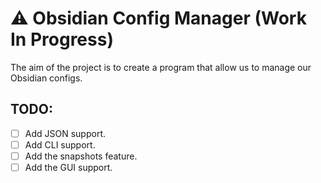 # ⚠️ Obsidian Config Manager (Work In Progress)

The aim of the project is to create a program that allow us to manage our Obsidian configs.

## TODO:

- [ ] Add JSON support.
- [ ] Add CLI support.
- [ ] Add the snapshots feature.
- [ ] Add the GUI support.